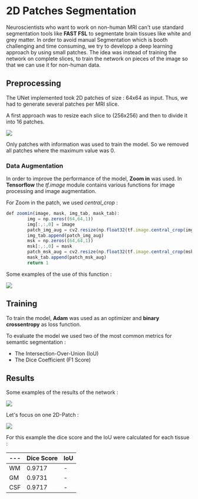 # 2D Patches Segmentation

Neuroscientists who want to work on non-human MRI can't use standard segmentation tools like **FAST FSL** to segmentate brain tissues like white and grey matter. In order to avoid manual Segmentation which is booth challenging and time consuming, we try to developp a deep learning approach by using small patches. The idea was instead of training the network on complete slices, to train the network on pieces of the image so that we can use it for non-human data.  

## Preprocessing 

The UNet implemented took 2D patches of size : 64x64 as input. Thus, we had to generate several patches per MRI slice. 

A first approach was to resize each slice to (256x256) and then to divide it into 16 patches.

![](https://github.com/sophieloiz/brain-tissues-segmentation/blob/master/img/Input-patch.png)

Only patches with information was used to train the model. So we removed all patches where the maximum value was 0.

### Data Augmentation 

In order to improve the performance of the model, **Zoom in** was used. In **Tensorflow** the *tf.image* module contains various functions for image processing and image augmentation. 

For Zoom in the patch, we used *central_crop* :
```javascript
def zoomin(image, mask, img_tab, mask_tab):
        img = np.zeros((64,64,1))
        img[:,:,0] = image
        patch_img_aug = cv2.resize(np.float32(tf.image.central_crop(img, central_fraction=0.5)),(64,64))
        img_tab.append(patch_img_aug)
        msk = np.zeros((64,64,1))
        msk[:,:,0] = mask
        patch_msk_aug = cv2.resize(np.float32(tf.image.central_crop(msk, central_fraction=0.5)),(64,64))
        mask_tab.append(patch_msk_aug)
        return 1
```
Some examples of the use of this function :

![](https://github.com/sophieloiz/brain-tissues-segmentation/blob/master/img/zoomin.png)

## Training

To train the model, **Adam** was used as an optimizer and **binary crossentropy** as loss function.

To evaluate the model we used two of the most common metrics for semantic segmentation :

* The Intersection-Over-Union (IoU)
* The Dice Coefficient (F1 Score)

## Results

Some examples of the results of the network : 

![](https://github.com/sophieloiz/brain-tissues-segmentation/blob/master/img/2D-patch3.png)

Let's focus on one 2D-Patch :

![](https://github.com/sophieloiz/brain-tissues-segmentation/blob/master/img/2D-patch-pred.png)

For this example the dice score and the IoU were calculated for each tissue : 

---| Dice Score| IoU 
--- | --- | ---
WM | 0.9717| - 
GM | 0.9731| - 
CSF | 0.9717| -
